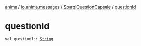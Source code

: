 [anima](../../index.md) / [io.anima.messages](../index.md) / [SparqlQuestionCapsule](index.md) / [questionId](./question-id.md)

# questionId

`val questionId: `[`String`](https://kotlinlang.org/api/latest/jvm/stdlib/kotlin/-string/index.html)